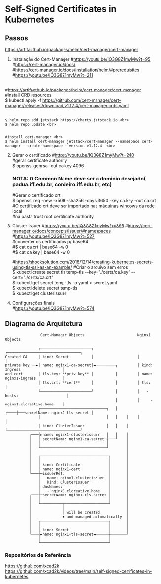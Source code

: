 # Self-Signed Certificates in Kubernetes
 
## Passos

https://artifacthub.io/packages/helm/cert-manager/cert-manager

1. Instalação do Cert-Manager
    #https://youtu.be/IQ3G8Z1myMw?t=95 <br>
    #https://cert-manager.io/docs/ <br>
    #https://cert-manager.io/docs/installation/helm/#prerequisites <br>
    #https://youtu.be/IQ3G8Z1myMw?t=211 <br>
	<br>
 
#https://artifacthub.io/packages/helm/cert-manager/cert-manager	 <br>
 #install CRD resources <br>
 $ kubectl apply -f https://github.com/cert-manager/cert-manager/releases/download/v1.12.4/cert-manager.crds.yaml <br> <br>
 
    $ helm repo add jetstack https://charts.jetstack.io <br>
    $ helm repo update <br>

   
    #install cert-manager <br>
    $ helm install cert-manager jetstack/cert-manager --namespace cert-manager --create-namespace --version v1.12.4  <br>  
    


2. Gerar o certificado
    #https://youtu.be/IQ3G8Z1myMw?t=240 <br>
    #gerar certificate authority <br>
    $ openssl genrsa -out ca.key 4096 <br>

	### NOTA: O Common Name deve ser o dominio desejado( padua.iff.edu.br, cordeiro.iff.edu.br, etc) <br>
	
    #Gerar o certificado crt  <br>
    $ openssl req -new -x509 -sha256 -days 3650 -key ca.key -out ca.crt <br>
    #O certificado crt deve ser importado nas máquinas windows da rede local <br>
    #na pasta trust root certificate authority <br>


3. Cluster Issuer 
    #https://youtu.be/IQ3G8Z1myMw?t=395
    #https://cert-manager.io/docs/concepts/issuer/#namespaces <br>
    #https://youtu.be/IQ3G8Z1myMw?t=527 <br>
    #converter os certificados p/ base64 <br>
    #$ cat ca.crt | base64 -w 0 <br>
    #$ cat ca.key | base64 -w 0 <br>

    #https://shocksolution.com/2018/12/14/creating-kubernetes-secrets-using-tls-ssl-as-an-example/
    #Criar o arquivo sem erros <br>
    $ kubectl create secret tls temp-tls --key="./certs/ca.key" --cert="./certs/ca.crt" <br>
    $ kubectl get secret temp-tls -o yaml > secret.yaml <br>
    $ kubectl delete secret temp-tls <br>
    $ kubectl get clusterissuer <br>


4. Configurações finais <br>
    #https://youtu.be/IQ3G8Z1myMw?t=574
    

## Diagrama de Arquitetura

```
                Cert-Manager Objects                        Nginx1 Objects

               ┌───────────────────────┐                    ┌─────────────────────────────────┐
Created CA     │ kind: Secret          │                    │                                 │
private key ──►│ name: nginx1-ca-secret│◄─────────┐         │ kind: Ingress                   │
and cert       │ tls.key: **priv key** │          │         │ name: nginx1-ingress            │
               │ tls.crt: **cert**     │          │         │ tls:                            │
               └───────────────────────┘          │         │   - hosts:                      │
                                                  │         │     - nginx1.clcreative.home    │
               ┌──────────────────────────────┐   │    ┌────┼───secretName: nginx1-tls-secret │
               │                              │   │    │    │                                 │
               │ kind: ClusterIssuer          │   │    │    └─────────────────────────────────┘
           ┌───┤►name: nginx1-clusterissuer   │   │    │
           │   │ secretName: nginx1-ca-secret─┼───┘    │
           │   │                              │        │
           │   └──────────────────────────────┘        │
           │                                           │
           │   ┌───────────────────────────────┐       │
           │   │                               │       │
           │   │ kind: Certificate             │       │
           │   │ name: nginx1-cert             │       │
           └───┼─issuerRef:                    │       │
               │   name: nginx1-clusterissuer  │       │
               │   kind: ClusterIssuer         │       │
               │ dnsNames:                     │       │
               │   - nginx1.clcreative.home    │       │
           ┌───┼─secretName: nginx1-tls-secret │       │
           │   │                               │       │
           │   └──────────┬────────────────────┘       │
           │              │                            │
           │              │ will be created            │
           │              ▼ and managed automatically  │
           │   ┌───────────────────────────────┐       │
           │   │                               │       │
           │   │ kind: Secret                  │       │
           └───┤►name: nginx1-tls-secret◄──────┼───────┘
               │                               │
               └───────────────────────────────┘
```



### Repositórios de Referência
https://github.com/xcad2k
https://github.com/xcad2k/videos/tree/main/self-signed-certificates-in-kubernetes

